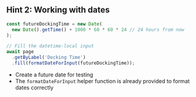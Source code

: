 ## Hint 2: Working with dates

```typescript
const futureDockingTime = new Date(
  new Date().getTime() + 1000 * 60 * 60 * 24 // 24 hours from now
);

// Fill the datetime-local input
await page
  .getByLabel('Docking Time')
  .fill(formatDateForInput(futureDockingTime));
```
- Create a future date for testing
- The `formatDateForInput` helper function is already provided to format dates correctly
